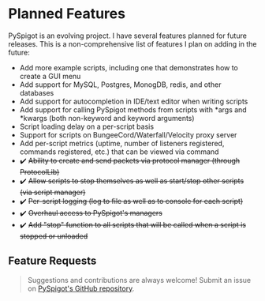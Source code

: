 # Planned Features

PySpigot is an evolving project. I have several features planned for future releases. This is a non-comprehensive list of features I plan on adding in the future:

- Add more example scripts, including one that demonstrates how to create a GUI menu
- Add support for MySQL, Postgres, MonogDB, redis, and other databases
- Add support for autocompletion in IDE/text editor when writing scripts
- Add support for calling PySpigot methods from scripts with \*args and \*kwargs (both non-keyword and keyword arguments)
- Script loading delay on a per-script basis
- Support for scripts on BungeeCord/Waterfall/Velocity proxy server
- Add per-script metrics (uptime, number of listeners registered, commands registered, etc.) that can be viewed via command
- :heavy_check_mark: ~~Ability to create and send packets via protocol manager (through ProtocolLib)~~
- :heavy_check_mark: ~~Allow scripts to stop themselves as well as start/stop other scripts (via script manager)~~
- :heavy_check_mark: ~~Per-script logging (log to file as well as to console for each script)~~
- :heavy_check_mark: ~~Overhaul access to PySpigot's managers~~
- :heavy_check_mark: ~~Add "stop" function to all scripts that will be called when a script is stopped or unloaded~~

## Feature Requests

> Suggestions and contributions are always welcome! Submit an issue on [PySpigot's GitHub repository](https://github.com/magicmq/PySpigot/issues).
